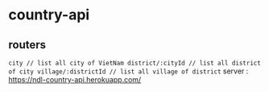 # country-api

## routers
``
    city // list all city of VietNam
    district/:cityId // list all district of city
    village/:districtId // list all village of district
``
server  : https://ndl-country-api.herokuapp.com/